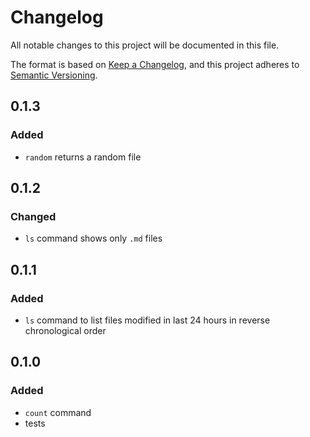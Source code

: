 # Changelog
All notable changes to this project will be documented in this file.

The format is based on [Keep a Changelog](https://keepachangelog.com/en/1.0.0/),
and this project adheres to [Semantic Versioning](https://semver.org/spec/v2.0.0.html).


## 0.1.3
### Added
- `random` returns a random file


## 0.1.2
### Changed
- `ls` command shows only `.md` files


## 0.1.1
### Added
- `ls` command to list files modified in last 24 hours in reverse chronological order


## 0.1.0
### Added
- `count` command
- tests
